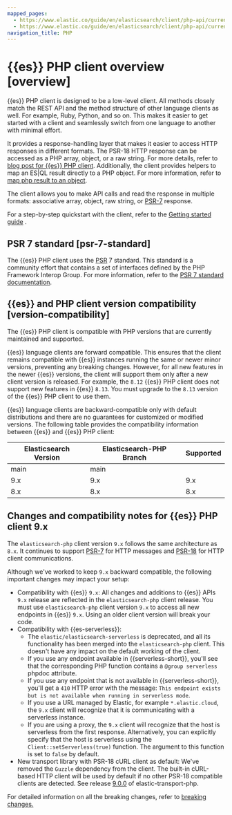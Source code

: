 ```yaml
---
mapped_pages:
  - https://www.elastic.co/guide/en/elasticsearch/client/php-api/current/index.html
  - https://www.elastic.co/guide/en/elasticsearch/client/php-api/current/overview.html
navigation_title: PHP
---
```


# {{es}} PHP client overview [overview]

{{es}} PHP client is designed to be a low-level client. All methods closely match the REST API and the method structure of other language clients as well. For example, Ruby, Python, and so on. This makes it easier to get started with a client and seamlessly switch from one language to another with minimal effort.

It provides a response-handling layer that makes it easier to access HTTP responses in different formats. The PSR-18 HTTP response can be accessed as a PHP array, object, or a raw string. For more details, refer to [blog post for {{es}} PHP client](https://www.elastic.co/blog/introducing-the-new-php-client-for-elasticsearch-8).
Additionally, the client provides helpers to map an ES|QL result directly to a PHP object. For more information, refer to [map php result to an object](https://www.elastic.co/search-labs/blog/esql-php-map-object-class).

The client allows you to make API calls and read the response in multiple formats: associative array, object, raw string, or [PSR-7](https://www.php-fig.org/psr/psr-7/) response.

For a step-by-step quickstart with the client, refer to the [Getting started guide](/reference/getting-started.md)  .

## PSR 7 standard [psr-7-standard]

The {{es}} PHP client uses the [PSR](https://www.php-fig.org/psr/) 7 standard. This standard is a community effort that contains a set of interfaces defined by the PHP Framework Interop Group. For more information, refer to the [PSR 7 standard documentation](https://www.php-fig.org/psr/psr-7/).


## {{es}} and PHP client version compatibility [version-compatibility]

The {{es}} PHP client is compatible with PHP versions that are currently maintained and supported.

{{es}} language clients are forward compatible. This ensures that the client remains compatible with {{es}} instances running the same or newer minor versions, preventing any breaking changes. However, for all new features in the newer {{es}} versions, the client will support them only after a new client version is released. For example, the `8.12` {{es}} PHP client does not support new features in
{{es}} `8.13`. You must upgrade to the `8.13` version of the {{es}} PHP client to use them. 

{{es}} language clients are backward-compatible only with default distributions and there are no guarantees for customized or modified versions. The following table provides the compatibility information between {{es}} and {{es}} PHP client:

| Elasticsearch Version | Elasticsearch-PHP Branch | Supported |
|-----------------------|--------------------------|-----------|
| main                  | main                     |           |
| 9.x                   | 9.x                      | 9.x       |
| 8.x                   | 8.x                      | 8.x       |

## Changes and compatibility notes for {{es}} PHP client 9.x

The `elasticsearch-php` client version `9.x` follows the same architecture as `8.x`. It continues to support [PSR-7](https://www.php-fig.org/psr/psr-7/) for HTTP messages and [PSR-18](https://www.php-fig.org/psr/psr-18/) for HTTP client communications.

Although we've worked to keep `9.x` backward compatible, the following important changes may impact your setup:
- Compatibility with {{es}} `9.x`: All changes and additions to {{es}} APIs `9.x` release are reflected in the `elasticsearch-php` client release. You must use `elasticsearch-php` client version `9.x` to access all new endpoints in {{es}} `9.x`. Using an older client version will break your code.
- Compatibility with {{es-serverless}}: 
  - The `elastic/elasticsearch-serverless` is deprecated, and all its functionality has been merged into the `elasticsearch-php` client. This doesn't have any impact on the default working of the client.
  - If you use any endpoint available in {{serverless-short}}, you'll see that the corresponding PHP function contains a `@group serverless` phpdoc attribute.
  - If you use any endpoint that is not available in {{serverless-short}}, you'll get a `410` HTTP error with the message: `This endpoint exists but is not available when running in serverless mode`.
  - If you use a URL managed by Elastic, for example `*.elastic.cloud`, the `9.x` client will recognize that it is communicating with a serverless instance.
  - If you are using a proxy, the `9.x` client will recognize that the host is serverless from the first response. Alternatively, you can explicitly specify that the host is serverless using the `Client::setServerless(true)` function. The argument to this function is set to `false` by default.
- New transport library with PSR-18 cURL client as default: We've removed the `Guzzle` dependency from the client. The built-in cURL-based HTTP client will be used by default if no other PSR-18 compatible clients are detected. See release [9.0.0](https://github.com/elastic/elastic-transport-php/releases/tag/v9.0.0) of elastic-transport-php.

For detailed information on all the breaking changes, refer to [breaking changes.](https://github.com/elastic/elasticsearch-php/blob/main/BREAKING_CHANGES.md)
